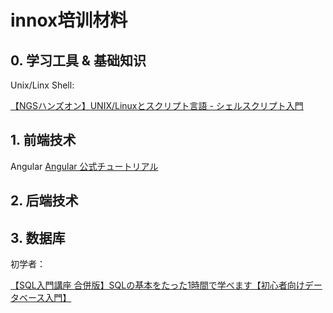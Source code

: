 # innox培训材料
## 0. 学习工具 & 基础知识

Unix/Linx Shell:

[【NGSハンズオン】UNIX/Linuxとスクリプト言語 - シェルスクリプト入門](https://www.youtube.com/watch?v=eISlS3VsI_I)



## 1. 前端技术

Angular
[Angular 公式チュートリアル](https://www.youtube.com/watch?v=GFG3c-dIR5Q)



## 2. 后端技术

## 3. 数据库

初学者：

[【SQL入門講座 合併版】SQLの基本をたった1時間で学べます【初心者向けデータベース入門】](https://www.youtube.com/watch?v=v-Mb2voyTbc)
